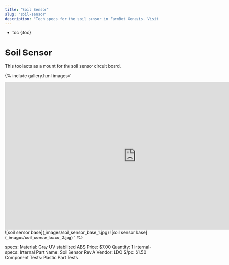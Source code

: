 ```yaml
---
title: "Soil Sensor"
slug: "soil-sensor"
description: "Tech specs for the soil sensor in FarmBot Genesis. Visit [our shop](http://shop.farm.bot) to purchase parts."
---
```


* toc
{:toc}


# Soil Sensor

This tool acts as a mount for the soil sensor circuit board.

{% include gallery.html images='
<iframe width="854" height="480" src="https://www.youtube.com/embed/p6CPnJoHf8E" frameborder="0" allow="accelerometer; autoplay; clipboard-write; encrypted-media; gyroscope; picture-in-picture" allowfullscreen></iframe>
![soil sensor base](_images/soil_sensor_base_1.jpg)
![soil sensor base](_images/soil_sensor_base_2.jpg)
' %}

specs:
  Material: Gray UV stabilized ABS
  Price: $7.00
  Quantity: 1
internal-specs:
  Internal Part Name: Soil Sensor Rev A
  Vendor: LDO
  $/pc: $1.50
  Component Tests: Plastic Part Tests
